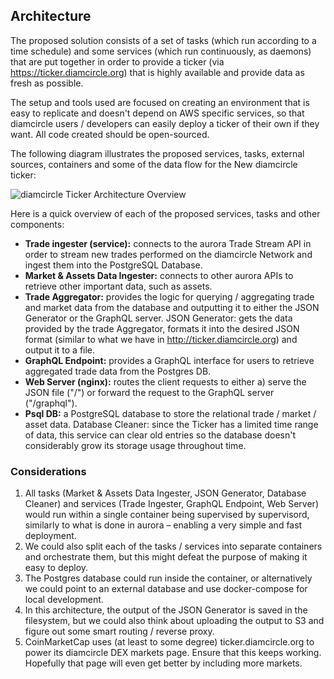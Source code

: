 ## Architecture

The proposed solution consists of a set of tasks (which run according to a time schedule) and some services (which run continuously, as daemons) that are put together in order to provide a ticker (via https://ticker.diamcircle.org) that is highly available and provide data as fresh as possible.

The setup and tools used are focused on creating an environment that is easy to replicate and doesn't depend on AWS specific services, so that diamcircle users / developers can easily deploy a ticker of their own if they want. All code created should be open-sourced.

The following diagram illustrates the proposed services, tasks, external sources, containers and some of the data flow for the New diamcircle ticker:

![diamcircle Ticker Architecture Overview](images/diamcircleTicker.png)

Here is a quick overview of each of the proposed services, tasks and other components:
- **Trade ingester (service):** connects to the aurora Trade Stream API in order to stream new trades performed on the diamcircle Network and ingest them into the PostgreSQL Database.
- **Market & Assets Data Ingester:** connects to other aurora APIs to retrieve other important data, such as assets.
- **Trade Aggregator:** provides the logic for querying / aggregating trade and market data from the database and outputting it to either the JSON Generator or the GraphQL server.
JSON Generator: gets the data provided by the trade Aggregator, formats it into the desired JSON format (similar to what we have in http://ticker.diamcircle.org) and output it to a file.
- **GraphQL Endpoint:** provides a GraphQL interface for users to retrieve aggregated trade data from the Postgres DB.
- **Web Server (nginx):** routes the client requests to either a) serve the JSON file ("/") or forward the request to the GraphQL server ("/graphql").
- **Psql DB:** a PostgreSQL database to store the relational trade / market / asset data.
Database Cleaner: since the Ticker has a limited time range of data, this service can clear old entries so the database doesn't considerably grow its storage usage throughout time.

### Considerations
1. All tasks (Market & Assets Data Ingester, JSON Generator,  Database Cleaner) and services (Trade Ingester, GraphQL Endpoint, Web Server) would run within a single container being supervised by supervisord, similarly to what is done in aurora – enabling a very simple and fast deployment.
1. We could also split each of the tasks / services into separate containers and orchestrate them, but this might defeat the purpose of making it easy to deploy.
1. The Postgres database could run inside the container, or alternatively we could point to an external database and use docker-compose for local development.
1. In this architecture, the output of the JSON Generator is saved in the filesystem, but we could also think about uploading the output to S3 and figure out some smart routing / reverse proxy.
1. CoinMarketCap uses (at least to some degree) ticker.diamcircle.org to power its diamcircle DEX markets page. Ensure that this keeps working. Hopefully that page will even get better by including more markets.
